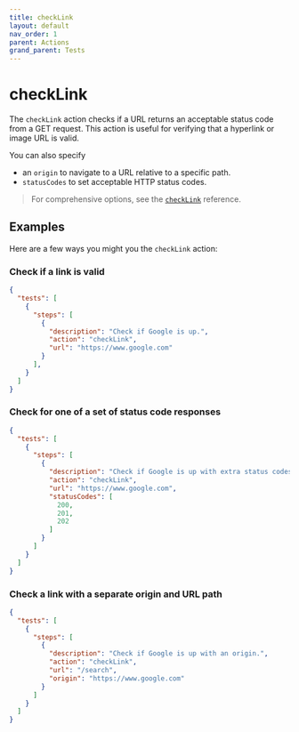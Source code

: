 ```yaml
---
title: checkLink
layout: default
nav_order: 1
parent: Actions
grand_parent: Tests
---
```


# checkLink

The `checkLink` action checks if a URL returns an acceptable status code from a GET request. This action is useful for verifying that a hyperlink or image URL is valid.

You can also specify

- an `origin` to navigate to a URL relative to a specific path.
- `statusCodes` to set acceptable HTTP status codes.

> For comprehensive options, see the [`checkLink`](/docs/references/schemas/checkLink) reference.

## Examples

Here are a few ways you might you the `checkLink` action:

### Check if a link is valid

```json
{
  "tests": [
    {
      "steps": [
        {
          "description": "Check if Google is up.",   
          "action": "checkLink",
          "url": "https://www.google.com"
        }
      ],
    }
  ]
}
```

### Check for one of a set of status code responses

```json
{
  "tests": [
    {
      "steps": [
        {
          "description": "Check if Google is up with extra status codes.",
          "action": "checkLink",
          "url": "https://www.google.com",
          "statusCodes": [
            200,
            201,
            202
          ]
        }
      ]
    }
  ]
}
```

### Check a link with a separate origin and URL path

```json
{
  "tests": [
    {
      "steps": [
        {
          "description": "Check if Google is up with an origin.",
          "action": "checkLink",
          "url": "/search",
          "origin": "https://www.google.com"
        }
      ]
    }
  ]
}
```